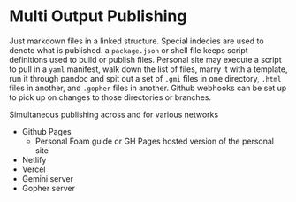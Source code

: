 # Multi Output Publishing

Just markdown files in a linked structure. Special indecies are used to denote what is published. a `package.json` or shell file keeps script definitions used to build or publish files. Personal site may execute a script to pull in a `yaml` manifest, walk down the list of files, marry it with a template, run it through pandoc and spit out a set of `.gmi` files in one directory, `.html` files in another, and `.gopher` files in another. Github webhooks can be set up to pick up on changes to those directories or branches.

Simultaneous publishing across and for various networks

- Github Pages
  - Personal Foam guide or GH Pages hosted version of the personal site
- Netlify
- Vercel
- Gemini server
- Gopher server
